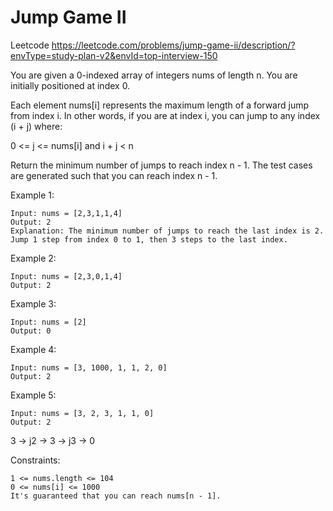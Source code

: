 Jump Game II
==============
Leetcode https://leetcode.com/problems/jump-game-ii/description/?envType=study-plan-v2&envId=top-interview-150

You are given a 0-indexed array of integers nums of length n. 
You are initially positioned at index 0.

Each element nums[i] represents the maximum length of a forward jump from index i. 
In other words, if you are at index i, you can jump to any index (i + j) where:

0 <= j <= nums[i] and i + j < n

Return the minimum number of jumps to reach index n - 1. 
The test cases are generated such that you can reach index n - 1.

Example 1:
```
Input: nums = [2,3,1,1,4]
Output: 2
Explanation: The minimum number of jumps to reach the last index is 2. 
Jump 1 step from index 0 to 1, then 3 steps to the last index.
```

Example 2:
```
Input: nums = [2,3,0,1,4]
Output: 2
```

Example 3:
```
Input: nums = [2]
Output: 0
```

Example 4:
```
Input: nums = [3, 1000, 1, 1, 2, 0]
Output: 2
```

Example 5:
```
Input: nums = [3, 2, 3, 1, 1, 0]
Output: 2
```
3 -> j2 -> 3 -> j3 -> 0

Constraints:
```
1 <= nums.length <= 104
0 <= nums[i] <= 1000
It's guaranteed that you can reach nums[n - 1].
```

